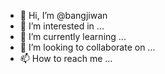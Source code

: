 - 👋 Hi, I’m @bangjiwan
- 👀 I’m interested in ...
- 🌱 I’m currently learning ...
- 💞️ I’m looking to collaborate on ...
- 📫 How to reach me ...

<!---
bangjiwan/bangjiwan is a ✨ special ✨ repository because its `README.md` (this file) appears on your GitHub profile.
You can click the Preview link to take a look at your changes.
--->
